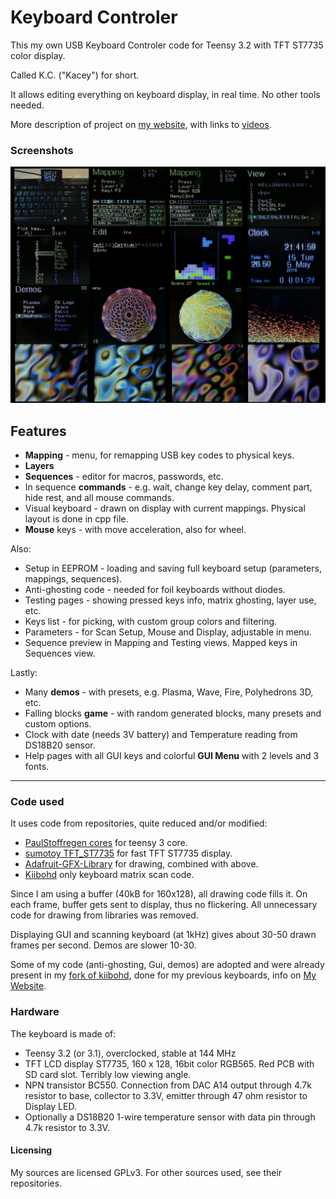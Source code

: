 Keyboard Controler
==================

This my own USB Keyboard Controler code for Teensy 3.2 with TFT ST7735 color display.

Called K.C. ("Kacey") for short.

It allows editing everything on keyboard display, in real time. No other tools needed.

More description of project on [my website](http://cryham.tuxfamily.org/archives/portfolio/2018-k-c-controller), with links to [videos](https://www.youtube.com/channel/UC9-gc9xgEeuSSKB8_dESLGw/videos).

### Screenshots

![](https://raw.githubusercontent.com/cryham/kc/master/screens.jpg)

## Features

* **Mapping** - menu, for remapping USB key codes to physical keys.
* **Layers**
* **Sequences** - editor for macros, passwords, etc.
* In sequence **commands** - e.g. wait, change key delay, comment part, hide rest, and all mouse commands.
* Visual keyboard - drawn on display with current mappings. Physical layout is done in cpp file.
* **Mouse** keys - with move acceleration, also for wheel.

Also:
* Setup in EEPROM - loading and saving full keyboard setup (parameters, mappings, sequences).
* Anti-ghosting code - needed for foil keyboards without diodes.
* Testing pages - showing pressed keys info, matrix ghosting, layer use, etc.
* Keys list - for picking, with custom group colors and filtering.
* Parameters - for Scan Setup, Mouse and Display, adjustable in menu.
* Sequence preview in Mapping and Testing views. Mapped keys in Sequences view.

Lastly:
* Many **demos** - with presets, e.g. Plasma, Wave, Fire, Polyhedrons 3D, etc.
* Falling blocks **game** - with random generated blocks, many presets and custom options.
* Clock with date (needs 3V battery) and Temperature reading from DS18B20 sensor.
* Help pages with all GUI keys and colorful **GUI Menu** with 2 levels and 3 fonts.

---

### Code used

It uses code from repositories, quite reduced and/or modified:
* [PaulStoffregen cores](https://github.com/PaulStoffregen/cores/tree/master/teensy3) for teensy 3 core.
* [sumotoy TFT_ST7735](https://github.com/sumotoy/TFT_ST7735/tree/1.0p1) for fast TFT ST7735 display.
* [Adafruit-GFX-Library](https://github.com/adafruit/Adafruit-GFX-Library) for drawing, combined with above.
* [Kiibohd](https://github.com/kiibohd/controller) only keyboard matrix scan code.

Since I am using a buffer (40kB for 160x128), all drawing code fills it. On each frame, buffer gets sent to display, thus no flickering.
All unnecessary code for drawing from libraries was removed.

Displaying GUI and scanning keyboard (at 1kHz) gives about 30-50 drawn frames per second. Demos are slower 10-30.

Some of my code (anti-ghosting, Gui, demos) are adopted and were already present in my [fork of kiibohd](https://github.com/cryham/controller),
done for my previous keyboards, info on [My Website](http://cryham.tuxfamily.org/archives/portfolio/crystal-keyboard-3-and-4).

### Hardware

The keyboard is made of:
* Teensy 3.2 (or 3.1), overclocked, stable at 144 MHz
* TFT LCD display ST7735, 160 x 128, 16bit color RGB565. Red PCB with SD card slot. Terribly low viewing angle.
* NPN transistor BC550. Connection from DAC A14 output through 4.7k resistor to base, collector to 3.3V, emitter through 47 ohm resistor to Display LED.
* Optionally a DS18B20 1-wire temperature sensor with data pin through 4.7k resistor to 3.3V.

#### Licensing

My sources are licensed GPLv3. For other sources used, see their repositories.
